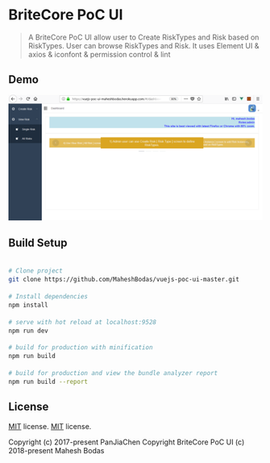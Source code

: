 # BriteCore PoC UI

> A BriteCore PoC UI allow user to Create RiskTypes and Risk based on RiskTypes. User can browse RiskTypes and Risk. It uses Element UI & axios & iconfont & permission control & lint

## Demo
![demo](https://github.com/MaheshBodas/vuejs-poc-ui-master/blob/master/blob/Dashboard.png)

## Build Setup

``` bash

# Clone project
git clone https://github.com/MaheshBodas/vuejs-poc-ui-master.git

# Install dependencies
npm install

# serve with hot reload at localhost:9528
npm run dev

# build for production with minification
npm run build

# build for production and view the bundle analyzer report
npm run build --report
```


## License
[MIT](https://github.com/PanJiaChen/vueAdmin-template/blob/master/LICENSE) license.
[MIT](https://github.com/MaheshBodas/vuejs-poc-ui-master/LICENSE) license.

Copyright (c) 2017-present PanJiaChen
Copyright BriteCore PoC UI (c) 2018-present Mahesh Bodas
